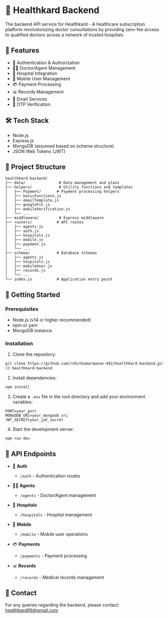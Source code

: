 # 🏥 Healthkard Backend

The backend API service for Healthkard - A healthcare subscription platform revolutionizing doctor consultations by providing zero-fee access to qualified doctors across a network of trusted hospitals.

## 🌟 Features

- 🔐 Authentication & Authorization
- 👨‍⚕️ Doctor/Agent Management
- 🏥 Hospital Integration
- 📱 Mobile User Management
- 💳 Payment Processing
- 📊 Records Management
- 📧 Email Services
- 📱 OTP Verification

## 🛠️ Tech Stack

- Node.js
- Express.js
- MongoDB (assumed based on schema structure)
- JSON Web Tokens (JWT)

## 📁 Project Structure

```
healthkard-backend/
├── data/               # Data management and plans
├── helpers/            # Utility functions and templates
│   ├── Payment/       # Payment processing helpers
│   ├── basicFunctions.js
│   ├── emailTemplate.js
│   ├── googleFit.js
│   ├── mobileVerification.js
│   └── ...
├── middleware/         # Express middleware
├── routers/           # API routes
│   ├── agents.js
│   ├── auth.js
│   ├── hospitals.js
│   ├── mobile.js
│   ├── payment.js
│   └── ...
├── schema/            # Database schemas
│   ├── agents.js
│   ├── hospitals.js
│   ├── mobileUser.js
│   ├── records.js
│   └── ...
└── index.js           # Application entry point
```

## 🚀 Getting Started

### Prerequisites

- Node.js (v14 or higher recommended)
- npm or yarn
- MongoDB instance

### Installation

1. Clone the repository:
```bash
git clone https://github.com/rohitkumarmanne-442/healthkard-backend.git
cd healthkard-backend
```

2. Install dependencies:
```bash
npm install
```

3. Create a `.env` file in the root directory and add your environment variables:
```env
PORT=your_port
MONGODB_URI=your_mongodb_uri
JWT_SECRET=your_jwt_secret
```

4. Start the development server:
```bash
npm run dev
```

## 🔑 API Endpoints

- 🔐 **Auth**
  - `/auth` - Authentication routes

- 👨‍⚕️ **Agents**
  - `/agents` - Doctor/Agent management

- 🏥 **Hospitals**
  - `/hospitals` - Hospital management

- 📱 **Mobile**
  - `/mobile` - Mobile user operations

- 💳 **Payments**
  - `/payments` - Payment processing

- 📊 **Records**
  - `/records` - Medical records management

## 👥 Contact

For any queries regarding the backend, please contact:
healthkard99@gmail.com
